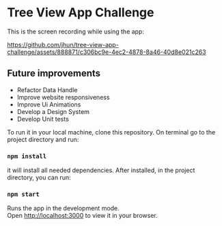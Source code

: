 # Tree View App Challenge

This is the screen recording while using the app:

https://github.com/jhun/tree-view-app-challenge/assets/888871/c306bc9e-4ec2-4878-8a46-40d8e021c263

## Future improvements

- Refactor Data Handle
- Improve website responsiveness
- Improve Ui Animations
- Develop a Design System
- Develop Unit tests

To run it in your local machine, clone this repository.
On terminal go to the project directory and run:

### `npm install`

it will install all needed dependencies.
After installed, in the project directory, you can run:

### `npm start`

Runs the app in the development mode.\
Open [http://localhost:3000](http://localhost:3000) to view it in your browser.

